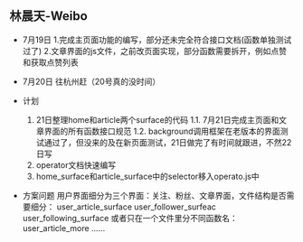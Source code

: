 ## 林晨天-Weibo

* 7月19日
    1.完成主页面功能的编写，部分还未完全符合接口文档(函数单独测试过了)
    2.文章界面的js文件，之前改页面实现，部分函数需要拆开，例如点赞和获取点赞列表

* 7月20日
    往杭州赶（20号真的没时间）

* 计划
    1. 21日整理home和article两个surface的代码
        1.1. 7月21日完成主页面和文章界面的所有函数接口规范
        1.2. background调用框架在老版本的界面测试通过了，但没来的及在新页面测试，21日做完了有时间就跟进，不然22日写
    2. operator文档快速编写
    3. home_surface和article_surface中的selector移入operato.js中

* 方案问题
    用户界面细分为三个界面：关注、粉丝、文章界面，文件结构是否需要细分：
        user_article_surface
        user_follower_surfeac
        user_following_surface
    或者只在一个文件里分不同函数名：
        user_article_more
        ......
